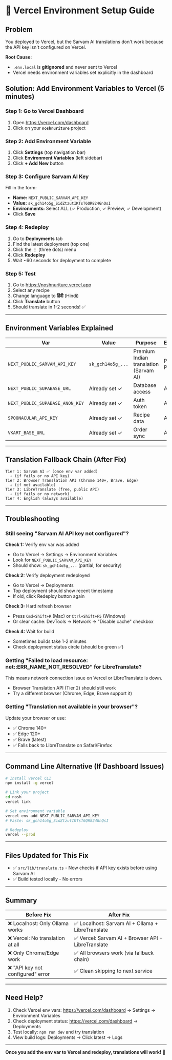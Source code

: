 # 🚀 Vercel Environment Setup Guide

## Problem
You deployed to Vercel, but the Sarvam AI translations don't work because the API key isn't configured on Vercel.

**Root Cause:**
- `.env.local` is **gitignored** and never sent to Vercel
- Vercel needs environment variables set explicitly in the dashboard

## Solution: Add Environment Variables to Vercel (5 minutes)

### Step 1: Go to Vercel Dashboard
1. Open https://vercel.com/dashboard
2. Click on your **`noshnuriture`** project

### Step 2: Add Environment Variable
1. Click **Settings** (top navigation bar)
2. Click **Environment Variables** (left sidebar)
3. Click **+ Add New** button

### Step 3: Configure Sarvam AI Key
Fill in the form:
- **Name:** `NEXT_PUBLIC_SARVAM_API_KEY`
- **Value:** `sk_gch14o5g_SidZtzutIKTsT6QR824GnQsI`
- **Environments:** Select ALL (✓ Production, ✓ Preview, ✓ Development)
- Click **Save**

### Step 4: Redeploy
1. Go to **Deployments** tab
2. Find the latest deployment (top one)
3. Click the **⋮** (three dots) menu
4. Click **Redeploy**
5. Wait ~60 seconds for deployment to complete

### Step 5: Test
1. Go to https://noshnuriture.vercel.app
2. Select any recipe
3. Change language to **हिंदी** (Hindi)
4. Click **Translate** button
5. Should translate in 1-2 seconds! ✅

---

## Environment Variables Explained

| Var | Value | Purpose | Environment |
|-----|-------|---------|-------------|
| `NEXT_PUBLIC_SARVAM_API_KEY` | `sk_gch14o5g_...` | Premium Indian translation (Sarvam AI) | Production + Preview |
| `NEXT_PUBLIC_SUPABASE_URL` | Already set ✓ | Database access | All |
| `NEXT_PUBLIC_SUPABASE_ANON_KEY` | Already set ✓ | Auth token | All |
| `SPOONACULAR_API_KEY` | Already set ✓ | Recipe data | All |
| `VKART_BASE_URL` | Already set ✓ | Order sync | All |

---

## Translation Fallback Chain (After Fix)

```
Tier 1: Sarvam AI ✅ (once env var added)
  ↓ (if fails or no API key)
Tier 2: Browser Translation API (Chrome 140+, Brave, Edge)
  ↓ (if not available)
Tier 3: LibreTranslate (free, public API)
  ↓ (if fails or no network)
Tier 4: English (always available)
```

---

## Troubleshooting

### Still seeing "Sarvam AI API key not configured"?

**Check 1:** Verify env var was added
- Go to Vercel → Settings → Environment Variables
- Look for `NEXT_PUBLIC_SARVAM_API_KEY`
- Should show: `sk_gch14o5g_...` (partial, for security)

**Check 2:** Verify deployment redeployed
- Go to Vercel → Deployments
- Top deployment should show recent timestamp
- If old, click Redeploy button again

**Check 3:** Hard refresh browser
- Press `Cmd+Shift+R` (Mac) or `Ctrl+Shift+F5` (Windows)
- Or clear cache: DevTools → Network → "Disable cache" checkbox

**Check 4:** Wait for build
- Sometimes builds take 1-2 minutes
- Check deployment status circle (should be green ✅)

### Getting "Failed to load resource: net::ERR_NAME_NOT_RESOLVED" for LibreTranslate?

This means network connection issue on Vercel or LibreTranslate is down.
- Browser Translation API (Tier 2) should still work
- Try a different browser (Chrome, Edge, Brave support it)

### Getting "Translation not available in your browser"?

Update your browser or use:
- ✅ Chrome 140+
- ✅ Edge 120+
- ✅ Brave (latest)
- ✅ Falls back to LibreTranslate on Safari/Firefox

---

## Command Line Alternative (If Dashboard Issues)

```bash
# Install Vercel CLI
npm install -g vercel

# Link your project
cd nosh
vercel link

# Set environment variable
vercel env add NEXT_PUBLIC_SARVAM_API_KEY
# Paste: sk_gch14o5g_SidZtzutIKTsT6QR824GnQsI

# Redeploy
vercel --prod
```

---

## Files Updated for This Fix

- ✅ `src/lib/translate.ts` - Now checks if API key exists before using Sarvam AI
- ✅ Build tested locally - No errors

---

## Summary

| Before Fix | After Fix |
|-----------|-----------|
| ❌ Localhost: Only Ollama works | ✅ Localhost: Sarvam AI + Ollama + LibreTranslate |
| ❌ Vercel: No translation at all | ✅ Vercel: Sarvam AI + Browser API + LibreTranslate |
| ❌ Only Chrome/Edge work | ✅ All browsers work (via fallback chain) |
| ❌ "API key not configured" error | ✅ Clean skipping to next service |

---

## Need Help?

1. Check Vercel env vars: https://vercel.com/dashboard → Settings → Environment Variables
2. Check deployment status: https://vercel.com/dashboard → Deployments
3. Test locally: `npm run dev` and try translation
4. View build logs: Deployments → Click latest → Logs

---

**Once you add the env var to Vercel and redeploy, translations will work!** 🎉
